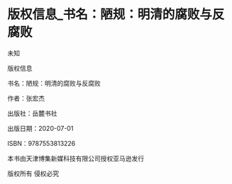 # 版权信息_书名：陋规：明清的腐败与反腐败

未知

版权信息

书名：陋规：明清的腐败与反腐败

作者：张宏杰

出版社：岳麓书社

出版日期：2020-07-01

ISBN：9787553813226

本书由天津博集新媒科技有限公司授权亚马逊发行

版权所有 侵权必究